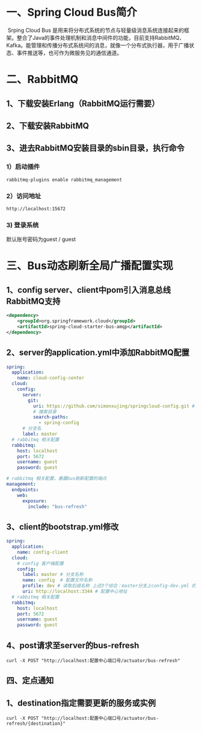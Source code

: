 # 一、Spring Cloud Bus简介

​	Srping Cloud Bus 是用来将分布式系统的节点与轻量级消息系统连接起来的框架。整合了Java的事件处理机制和消息中间件的功能，目前支持RabbitMQ、Kafka。能管理和传播分布式系统间的消息，就像一个分布式执行器，用于广播状态、事件推送等，也可作为微服务见的通信通道。

# 二、RabbitMQ

## 1、下载安装Erlang（RabbitMQ运行需要）

## 2、下载安装RabbitMQ

## 3、进去RabbitMQ安装目录的sbin目录，执行命令

### 1）启动插件

```
rabbitmq-plugins enable rabbitmq_management
```

### 2）访问地址

```
http://localhost:15672
```

### 3) 登录系统

默认账号密码为guest / guest

# 三、Bus动态刷新全局广播配置实现

## 1、config server、client中pom引入消息总线RabbitMQ支持

```xml
<dependency>
    <groupId>org.springframework.cloud</groupId>
    <artifactId>spring-cloud-starter-bus-amqp</artifactId>
</dependency>
```

## 2、server的application.yml中添加RabbitMQ配置

```yml
spring:
  application:
    name: cloud-config-center
  cloud:
    config:
      server:
        git:
          uri: https://github.com/simonxujing/springcloud-config.git # github上的仓库名
          # 搜索目录
          search-paths:
            - spring-config
      # 分支名
      label: master
  # rabbitmq 相关配置
  rabbitmq:
    host: localhost
    port: 5672
    username: guest
    password: guest

# rabbitmq 相关配置，暴露bus刷新配置的端点
management:
  endpoints:
    web:
      exposure:
        include: "bus-refresh"
```

## 3、client的bootstrap.yml修改

```yml
spring:
  application:
    name: config-client
  cloud:
    # config 客户端配置
    config:
      label: master # 分支名称
      name: config  # 配置文件名称
      profile: dev # 读取后缀名称 上述3个综合：master分支上config-dev.yml 的配置文件被读取 http://config-3344.com:3344/master/config-dev.yml
      uri: http://localhost:3344 # 配置中心地址
  # rabbitmq 相关配置
  rabbitmq:
    host: localhost
    port: 5672
    username: guest
    password: guest
```

## 4、post请求至server的bus-refresh

```
curl -X POST "http://localhost:配置中心端口号/actuator/bus-refresh"
```

## 四、定点通知

## 1、destination指定需要更新的服务或实例

```
curl -X POST "http://localhost:配置中心端口号/actuator/bus-refresh/{destination}"
```


